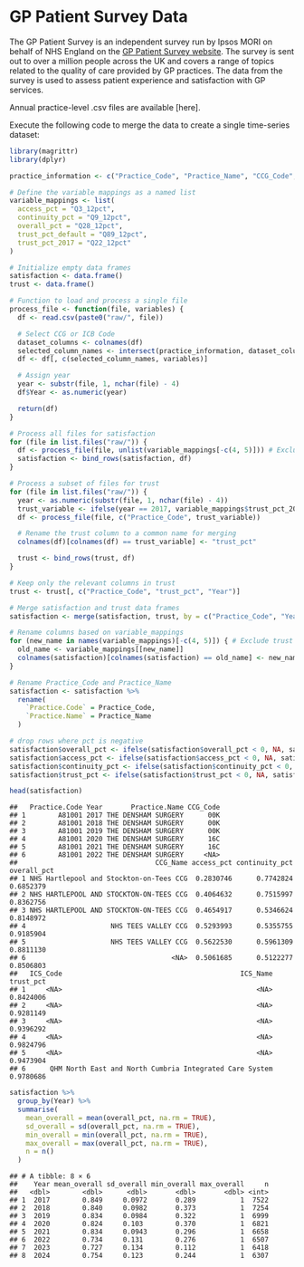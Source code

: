 # GP Patient Survey Data

The GP Patient Survey is an independent survey run by Ipsos MORI on
behalf of NHS England on the [GP Patient Survey
website](https://gp-patient.co.uk/). The survey is sent out to over a
million people across the UK and covers a range of topics related to the
quality of care provided by GP practices. The data from the survey is
used to assess patient experience and satisfaction with GP services.

Annual practice-level .csv files are available \[here\].

Execute the following code to merge the data to create a single
time-series dataset:

``` r
library(magrittr)
library(dplyr)

practice_information <- c("Practice_Code", "Practice_Name", "CCG_Code", "CCG_Name", "ICS_Code", "ICS_Name")

# Define the variable mappings as a named list
variable_mappings <- list(
  access_pct = "Q3_12pct",
  continuity_pct = "Q9_12pct",
  overall_pct = "Q28_12pct",
  trust_pct_default = "Q89_12pct",
  trust_pct_2017 = "Q22_12pct"
)

# Initialize empty data frames
satisfaction <- data.frame()
trust <- data.frame()

# Function to load and process a single file
process_file <- function(file, variables) {
  df <- read.csv(paste0("raw/", file))

  # Select CCG or ICB Code
  dataset_columns <- colnames(df)
  selected_column_names <- intersect(practice_information, dataset_columns)
  df <- df[, c(selected_column_names, variables)]

  # Assign year
  year <- substr(file, 1, nchar(file) - 4)
  df$Year <- as.numeric(year)

  return(df)
}

# Process all files for satisfaction
for (file in list.files("raw/")) {
  df <- process_file(file, unlist(variable_mappings[-c(4, 5)])) # Exclude trust variables, as the variable code is not consistent; it will be collated separately
  satisfaction <- bind_rows(satisfaction, df)
}

# Process a subset of files for trust
for (file in list.files("raw/")) {
  year <- as.numeric(substr(file, 1, nchar(file) - 4))
  trust_variable <- ifelse(year == 2017, variable_mappings$trust_pct_2017, variable_mappings$trust_pct_default)
  df <- process_file(file, c("Practice_Code", trust_variable))

  # Rename the trust column to a common name for merging
  colnames(df)[colnames(df) == trust_variable] <- "trust_pct"

  trust <- bind_rows(trust, df)
}

# Keep only the relevant columns in trust
trust <- trust[, c("Practice_Code", "trust_pct", "Year")]

# Merge satisfaction and trust data frames
satisfaction <- merge(satisfaction, trust, by = c("Practice_Code", "Year"), all.x = TRUE)

# Rename columns based on variable_mappings
for (new_name in names(variable_mappings)[-c(4, 5)]) { # Exclude trust variables
  old_name <- variable_mappings[[new_name]]
  colnames(satisfaction)[colnames(satisfaction) == old_name] <- new_name
}

# Rename Practice_Code and Practice_Name
satisfaction <- satisfaction %>%
  rename(
    `Practice.Code` = Practice_Code,
    `Practice.Name` = Practice_Name
  )

# drop rows where pct is negative
satisfaction$overall_pct <- ifelse(satisfaction$overall_pct < 0, NA, satisfaction$overall_pct)
satisfaction$access_pct <- ifelse(satisfaction$access_pct < 0, NA, satisfaction$access_pct)
satisfaction$continuity_pct <- ifelse(satisfaction$continuity_pct < 0, NA, satisfaction$continuity_pct)
satisfaction$trust_pct <- ifelse(satisfaction$trust_pct < 0, NA, satisfaction$trust_pct)

head(satisfaction)
```

    ##   Practice.Code Year       Practice.Name CCG_Code
    ## 1        A81001 2017 THE DENSHAM SURGERY      00K
    ## 2        A81001 2018 THE DENSHAM SURGERY      00K
    ## 3        A81001 2019 THE DENSHAM SURGERY      00K
    ## 4        A81001 2020 THE DENSHAM SURGERY      16C
    ## 5        A81001 2021 THE DENSHAM SURGERY      16C
    ## 6        A81001 2022 THE DENSHAM SURGERY     <NA>
    ##                                  CCG_Name access_pct continuity_pct overall_pct
    ## 1 NHS Hartlepool and Stockton-on-Tees CCG  0.2830746      0.7742824   0.6852379
    ## 2 NHS HARTLEPOOL AND STOCKTON-ON-TEES CCG  0.4064632      0.7515997   0.8362756
    ## 3 NHS HARTLEPOOL AND STOCKTON-ON-TEES CCG  0.4654917      0.5346624   0.8148972
    ## 4                     NHS TEES VALLEY CCG  0.5293993      0.5355755   0.9185904
    ## 5                     NHS TEES VALLEY CCG  0.5622530      0.5961309   0.8811130
    ## 6                                    <NA>  0.5061685      0.5122277   0.8506803
    ##   ICS_Code                                            ICS_Name trust_pct
    ## 1     <NA>                                                <NA> 0.8424006
    ## 2     <NA>                                                <NA> 0.9281149
    ## 3     <NA>                                                <NA> 0.9396292
    ## 4     <NA>                                                <NA> 0.9824796
    ## 5     <NA>                                                <NA> 0.9473904
    ## 6      QHM North East and North Cumbria Integrated Care System 0.9780686

``` r
satisfaction %>%
  group_by(Year) %>%
  summarise(
    mean_overall = mean(overall_pct, na.rm = TRUE),
    sd_overall = sd(overall_pct, na.rm = TRUE),
    min_overall = min(overall_pct, na.rm = TRUE),
    max_overall = max(overall_pct, na.rm = TRUE),
    n = n()
  )
```

    ## # A tibble: 8 × 6
    ##    Year mean_overall sd_overall min_overall max_overall     n
    ##   <dbl>        <dbl>      <dbl>       <dbl>       <dbl> <int>
    ## 1  2017        0.849     0.0972       0.289           1  7522
    ## 2  2018        0.840     0.0982       0.373           1  7254
    ## 3  2019        0.834     0.0984       0.322           1  6999
    ## 4  2020        0.824     0.103        0.370           1  6821
    ## 5  2021        0.834     0.0943       0.296           1  6658
    ## 6  2022        0.734     0.131        0.276           1  6507
    ## 7  2023        0.727     0.134        0.112           1  6418
    ## 8  2024        0.754     0.123        0.244           1  6307
